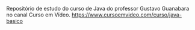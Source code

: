 Repositório de estudo do curso de Java do professor Gustavo Guanabara no canal Curso em Vídeo.
https://www.cursoemvideo.com/curso/java-basico